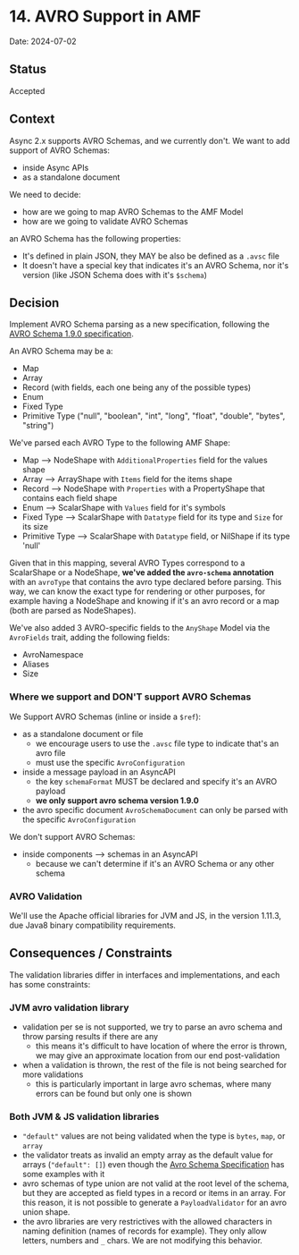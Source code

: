 # 14. AVRO Support in AMF

Date: 2024-07-02


## Status

Accepted


## Context

Async 2.x supports AVRO Schemas, and we currently don't.
We want to add support of AVRO Schemas:
- inside Async APIs
- as a standalone document

We need to decide:
- how are we going to map AVRO Schemas to the AMF Model
- how are we going to validate AVRO Schemas

an AVRO Schema has the following properties:
- It's defined in plain JSON, they MAY be also be defined as a `.avsc` file
- It doesn't have a special key that indicates it's an AVRO Schema, nor it's version (like JSON Schema does with it's `$schema`)


## Decision

Implement AVRO Schema parsing as a new specification, following the [AVRO Schema 1.9.0 specification](https://avro.apache.org/docs/1.9.0/spec.html#schemas).

An AVRO Schema may be a:
- Map
- Array
- Record (with fields, each one being any of the possible types)
- Enum
- Fixed Type
- Primitive Type ("null", "boolean", "int", "long", "float", "double", "bytes", "string")

We've parsed each AVRO Type to the following AMF Shape:
- Map --> NodeShape with `AdditionalProperties` field for the values shape
- Array --> ArrayShape with `Items` field for the items shape
- Record --> NodeShape with `Properties` with a PropertyShape that contains each field shape
- Enum --> ScalarShape with `Values` field for it's symbols
- Fixed Type --> ScalarShape with `Datatype` field for its type and `Size` for its size
- Primitive Type --> ScalarShape with `Datatype` field, or NilShape if its type 'null'

Given that in this mapping, several AVRO Types correspond to a ScalarShape or a NodeShape, **we've added the `avro-schema` annotation** with an `avroType` that contains the avro type declared before parsing.
This way, we can know the exact type for rendering or other purposes, for example having a NodeShape and knowing if it's an avro record or a map (both are parsed as NodeShapes).

We've also added 3 AVRO-specific fields to the `AnyShape` Model via the `AvroFields` trait, adding the following fields:
- AvroNamespace
- Aliases
- Size

### Where we support and DON'T support AVRO Schemas
We Support AVRO Schemas (inline or inside a `$ref`):
- as a standalone document or file
  - we encourage users to use the `.avsc` file type to indicate that's an avro file
  - must use the specific `AvroConfiguration`
- inside a message payload in an AsyncAPI
  - the key `schemaFormat` MUST be declared and specify it's an AVRO payload
  - **we only support avro schema version 1.9.0**
- the avro specific document `AvroSchemaDocument` can only be parsed with the specific `AvroConfiguration`

We don't support AVRO Schemas:
- inside components --> schemas in an AsyncAPI
  - because we can't determine if it's an AVRO Schema or any other schema

### AVRO Validation
We'll use the Apache official libraries for JVM and JS, in the version 1.11.3, due Java8 binary compatibility requirements.

## Consequences / Constraints

The validation libraries differ in interfaces and implementations, and each has some constraints:

### JVM avro validation library
- validation per se is not supported, we try to parse an avro schema and throw parsing results if there are any
  - this means it's difficult to have location of where the error is thrown, we may give an approximate location from our end post-validation
- when a validation is thrown, the rest of the file is not being searched for more validations
  - this is particularly important in large avro schemas, where many errors can be found but only one is shown

### Both JVM & JS validation libraries
- `"default"` values are not being validated when the type is `bytes`, `map`, or `array`
- the validator treats as invalid an empty array as the default value for arrays (`"default": []`) even though the [Avro Schema Specification](https://avro.apache.org/docs/1.12.0/specification) has some examples with it
- avro schemas of type union are not valid at the root level of the schema, but they are accepted as field types in a record or items in an array. For this reason, it is not possible to generate a `PayloadValidator` for an avro union shape.
- the avro libraries are very restrictives with the allowed characters in naming definition (names of records for example). They only allow letters, numbers and `_` chars. We are not modifying this behavior.  